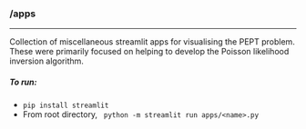 ### /apps
<hr>
Collection of miscellaneous streamlit apps for visualising the PEPT problem. These were primarily focused on helping to develop the Poisson likelihood inversion algorithm.

##### To run:

- `pip install streamlit`
- From root directory, ` python -m streamlit run apps/<name>.py`
